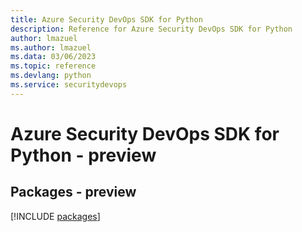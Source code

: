 ```yaml
---
title: Azure Security DevOps SDK for Python
description: Reference for Azure Security DevOps SDK for Python
author: lmazuel
ms.author: lmazuel
ms.data: 03/06/2023
ms.topic: reference
ms.devlang: python
ms.service: securitydevops
---
```

# Azure Security DevOps SDK for Python - preview
## Packages - preview
[!INCLUDE [packages](security-devops-index.md)]